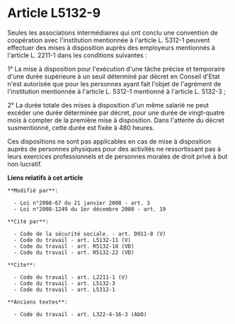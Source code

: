 # Article L5132-9

Seules les associations intermédiaires qui ont conclu une convention de coopération avec l'institution mentionnée à l'article
L. 5312-1 peuvent effectuer des mises à disposition auprès des employeurs mentionnés à l'article L. 2211-1 dans les
conditions suivantes : 

1° La mise à disposition pour l'exécution d'une tâche précise et temporaire d'une durée supérieure à un seuil déterminé par
décret en Conseil d'Etat n'est autorisée que pour les personnes ayant fait l'objet de l'agrément de l'institution mentionnée
à l'article L. 5312-1 mentionné à l'article L. 5132-3 ; 

2° La durée totale des mises à disposition d'un même salarié ne peut excéder une durée déterminée par décret, pour une durée
de vingt-quatre mois à compter de la première mise à disposition. Dans l'attente du décret susmentionné, cette durée est
fixée à 480 heures. 

Ces dispositions ne sont pas applicables en cas de mise à disposition auprès de personnes physiques pour des activités ne
ressortissant pas à leurs exercices professionnels et de personnes morales de droit privé à but non lucratif.

**Liens relatifs à cet article**

	**Modifié par**:

	  - Loi n°2008-67 du 21 janvier 2008 - art. 3
	  - Loi n°2008-1249 du 1er décembre 2008 - art. 19

	**Cité par**:

	  - Code de la sécurité sociale. - art. D911-8 (V)
	  - Code du travail - art. L5132-11 (V)
	  - Code du travail - art. R5132-18 (VD)
	  - Code du travail - art. R5132-22 (VD)

	**Cite**:

	  - Code du travail - art. L2211-1 (V)
	  - Code du travail - art. L5132-3
	  - Code du travail - art. L5312-1

	**Anciens textes**:

	  - Code du travail - art. L322-4-16-3 (AbD)
